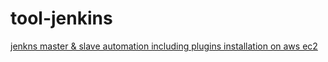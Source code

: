# tool-jenkins

[jenkns master & slave automation including plugins installation on aws ec2](https://github.com/samitkumarpatel/aws/tree/main/tools/jenkins)
